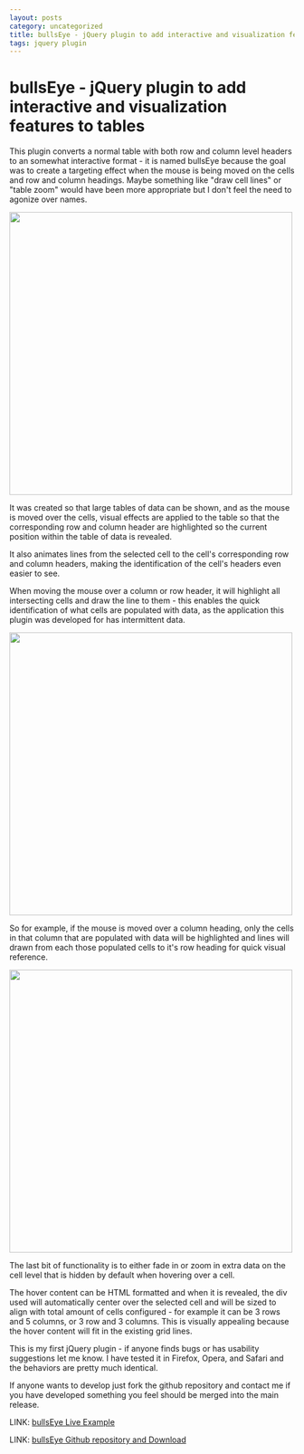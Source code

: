 ```yaml
--- 
layout: posts
category: uncategorized
title: bullsEye - jQuery plugin to add interactive and visualization features to tables
tags: jquery plugin 
---
```


bullsEye - jQuery plugin to add interactive and visualization features to tables
================================================================================


This plugin converts a normal table with both row and column level headers to an somewhat interactive format - it is named bullsEye because the goal was to create a targeting effect when the mouse is being moved on the cells and row and column headings. Maybe something like "draw cell lines" or "table zoom" would have been more appropriate but I don't feel the need to agonize over names.

<img class="indent" src="http://github.com/tony-landis/jquery-plugins/raw/master/bullseye/screenshots/bullseye-hover.png" border="0" alt="" width="500" />


It was created so that large tables of data can be shown, and as the mouse is moved over the cells, visual effects are applied to the table so that the corresponding row and column header are highlighted so the current position within the table of data is revealed.

It also animates lines from the selected cell to the cell's corresponding row and column headers, making the identification of the cell's headers even easier to see.

When moving the mouse over a column or row header, it will highlight all intersecting cells and draw the line to them - this enables the quick identification of what cells are populated with data, as the application this plugin was developed for has intermittent data.

<img class="indent" src="http://github.com/tony-landis/jquery-plugins/raw/master/bullseye/screenshots/bullseye-row.png" border="0" alt="" width="500" />

So for example, if the mouse is moved over a column heading, only the cells in that column that are populated with data will be highlighted and lines will drawn from each those populated cells  to it's row heading for quick visual reference.

<img class="indent" src="http://github.com/tony-landis/jquery-plugins/raw/master/bullseye/screenshots/bullseye-col.png" border="0" alt="" width="500" />

The last bit of functionality is to either fade in or zoom in extra data on the cell level that is hidden by default when hovering over a cell.

The hover content can be HTML formatted and when it is revealed, the div used will automatically center over the selected cell and will be sized to align with total amount of cells configured - for example it can be 3 rows and 5 columns, or 3 row and 3 columns. This is visually appealing because the hover content will fit in the existing grid lines.

This is my first jQuery plugin - if anyone finds bugs or has usability suggestions let me know. I have tested it in Firefox, Opera, and Safari and the behaviors are pretty much identical.

If anyone wants to develop just fork the github repository and contact me if you have developed something you feel should be merged into the main release.

LINK: <a href="http://tony-landis.github.com/jquery-plugins/bullseye.html" target="_blank">bullsEye Live Example</a>

LINK: <a href="http://github.com/tony-landis/jquery-plugins/tree/master/bullseye/" target="_blank">bullsEye Github repository and Download</a>
